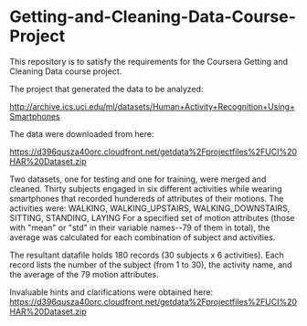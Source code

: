 # Getting-and-Cleaning-Data-Course-Project
This repository is to satisfy the requirements for the Coursera Getting and Cleaning Data course project.

The project that generated the data to be analyzed:

http://archive.ics.uci.edu/ml/datasets/Human+Activity+Recognition+Using+Smartphones

The data were downloaded from here:

https://d396qusza40orc.cloudfront.net/getdata%2Fprojectfiles%2FUCI%20HAR%20Dataset.zip

Two datasets, one for testing and one for training, were merged and cleaned.
Thirty subjects engaged in six different activities while wearing smartphones that recorded hundereds of attributes of their motions.
The activities were: WALKING, WALKING_UPSTAIRS, WALKING_DOWNSTAIRS, SITTING, STANDING, LAYING
For a specified set of motion attributes (those with "mean" or "std" in their variable names--79 of them in total),
the average was calculated for each combination of subject and activities.

The resultant datafile holds 180 records (30 subjects x 6 activities).
Each record lists the number of the subject (from 1 to 30), the activity name, and the average of the 79 motion attributes.


Invaluable hints and clarifications were obtained here:
https://d396qusza40orc.cloudfront.net/getdata%2Fprojectfiles%2FUCI%20HAR%20Dataset.zip